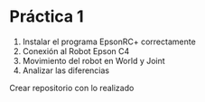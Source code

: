 # Práctica 1
1. Instalar el programa EpsonRC+ correctamente
2. Conexión al Robot Epson C4
3. Movimiento del robot en World y Joint
4. Analizar las diferencias

Crear repositorio con lo realizado 
